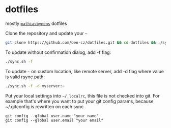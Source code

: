 dotfiles
========

mostly [`mathiasbynens`](https://github.com/mathiasbynens) dotfiles

Clone the repository and update your `~`

```bash
git clone https://github.com/ben-cz/dotfiles.git && cd dotfiles && ./sync.sh
```

To update without confirmation dialog, add -f flag:

```bash
./sync.sh -f
```

To update `~` on custom location, like remote server, add -d flag where value is valid rsync path:

```bash
./sync.sh -f -d myserver:~
```

Put your local settings into `~/.localrc`, this file is not checked into git.
For example that's where you want to put your git config params, because ~/.gitconfig is rewritten on each sync

```
git config --global user.name "your name"
git config --global user.email "your email"
```
